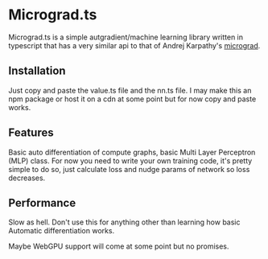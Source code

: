 # Micrograd.ts

Micrograd.ts is a simple autgradient/machine learning library written in typescript that has a very similar api to that of Andrej Karpathy's [micrograd](https://github.com/karpathy/micrograd).

## Installation

Just copy and paste the value.ts file and the nn.ts file. I may make this an npm package or host it on a cdn at some point but for now copy and paste works.

## Features

Basic auto differentiation of compute graphs, basic Multi Layer Perceptron (MLP) class. For now you need to write your own training code, it's pretty simple to do so, just calculate loss and nudge params of network so loss decreases.

## Performance

Slow as hell. Don't use this for anything other than learning how basic Automatic differentiation works.

Maybe WebGPU support will come at some point but no promises.
